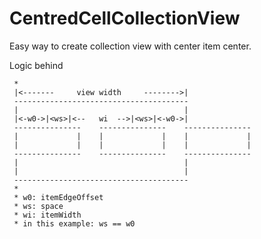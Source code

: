 # CentredCellCollectionView

Easy way to create collection view with center item center.


Logic behind 

 
    
     *
     |<-------     view width     -------->|
     ---------------------------------------
     |                                     |
     |<-w0->|<ws>|<--   wi  -->|<ws>|<-w0->|
     ---------------    ---------------    ---------------
     |             |    |             |    |             |
     |             |    |             |    |             |
     ---------------    ---------------    ---------------
     |                                     |
     |                                     |
     ---------------------------------------
     *
     * w0: itemEdgeOffset
     * ws: space
     * wi: itemWidth
     * in this example: ws == w0
    
